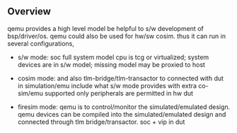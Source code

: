 ## Overview
qemu provides a high level model be helpful to s/w development of bsp/driver/os. qemu could also be used for hw/sw cosim. thus it can run in several configurations,
- s/w mode: soc full system model
  cpu is tcg or virtualized; system devices are in s/w model; missing model may be proxied to host
  
- cosim mode:  and also tlm-bridge/tlm-transactor to connected with dut in simulation/emu
  include what s/w mode provides with extra co-sim/emu supported
  only peripherals are permitted in hw dut
  
- firesim mode: 
  qemu is to control/monitor the simulated/emulated design.
  qemu devices can be compiled into the simulated/emulated design and connected through tlm bridge/transactor.
  soc + vip in dut
